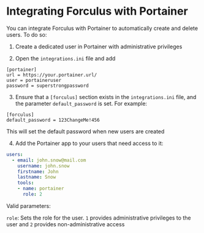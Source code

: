Integrating Forculus with Portainer
===================================

You can integrate Forculus with Portainer to automatically create and delete users. To do so:

1. Create a dedicated user in Portainer with administrative privileges 

2. Open the `integrations.ini` file and add

```
[portainer]
url = https://your.portainer.url/
user = portaineruser
password = superstrongpassword

```
3. Ensure that a `[forculus]` section exists in the `integrations.ini` file, and the parameter `default_password` is set. For example:

```
[forculus]
default_password = 123ChangeMe!456
```
This will set the default password when new users are created

4. Add the Portainer app to your users that need access to it:


```yaml
users:
  - email: john.snow@mail.com
    username: john.snow
    firstname: John
    lastname: Snow
    tools:
    - name: portainer
      role: 2
```
Valid parameters:

`role`: Sets the role for the user. `1` provides administrative privileges to the user and `2` provides non-administrative access
